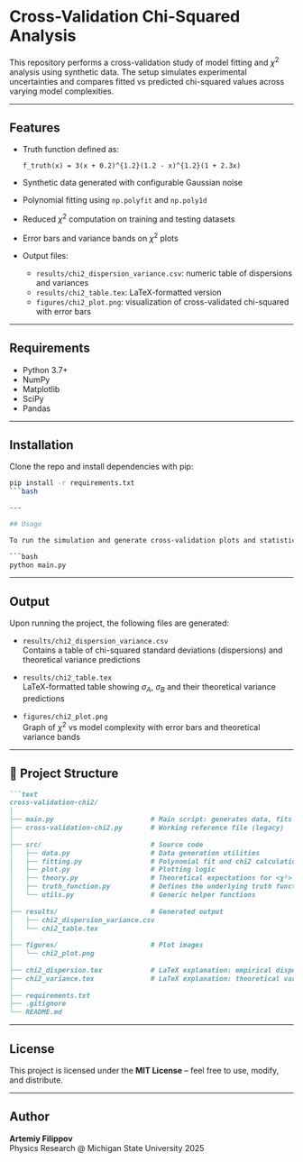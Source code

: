 # Cross-Validation Chi-Squared Analysis

This repository performs a cross-validation study of model fitting and $\chi^2$ analysis using synthetic data. The setup simulates experimental uncertainties and compares fitted vs predicted chi-squared values across varying model complexities.

---

## Features

- Truth function defined as:

  `f_truth(x) = 3(x + 0.2)^{1.2}(1.2 - x)^{1.2}(1 + 2.3x)`

- Synthetic data generated with configurable Gaussian noise
- Polynomial fitting using `np.polyfit` and `np.poly1d`
- Reduced $\chi^2$ computation on training and testing datasets
- Error bars and variance bands on $\chi^2$ plots
- Output files:
  - `results/chi2_dispersion_variance.csv`: numeric table of dispersions and variances
  - `results/chi2_table.tex`: LaTeX-formatted version
  - `figures/chi2_plot.png`: visualization of cross-validated chi-squared with error bars

---

## Requirements

- Python 3.7+
- NumPy
- Matplotlib
- SciPy
- Pandas

---

## Installation

Clone the repo and install dependencies with pip:

```bash
pip install -r requirements.txt
```bash

---

## Usage

To run the simulation and generate cross-validation plots and statistical analysis:

```bash
python main.py
```

---

## Output

Upon running the project, the following files are generated:

- `results/chi2_dispersion_variance.csv`  
  Contains a table of chi-squared standard deviations (dispersions) and theoretical variance predictions

- `results/chi2_table.tex`  
  LaTeX-formatted table showing $\sigma_A$, $\sigma_B$ and their theoretical variance predictions

- `figures/chi2_plot.png`  
  Graph of $\chi^2$ vs model complexity with error bars and theoretical variance bands

---

## 📁 Project Structure

````markdown
```text
cross-validation-chi2/
│
├── main.py                        # Main script: generates data, fits models, plots
├── cross-validation-chi2.py       # Working reference file (legacy)
│
├── src/                           # Source code
│   ├── data.py                    # Data generation utilities
│   ├── fitting.py                 # Polynomial fit and chi2 calculation
│   ├── plot.py                    # Plotting logic
│   ├── theory.py                  # Theoretical expectations for <χ²> and Var(χ²)
│   ├── truth_function.py          # Defines the underlying truth function
│   └── utils.py                   # Generic helper functions
│
├── results/                       # Generated output
│   ├── chi2_dispersion_variance.csv
│   └── chi2_table.tex
│
├── figures/                       # Plot images
│   └── chi2_plot.png
│
├── chi2_dispersion.tex            # LaTeX explanation: empirical dispersion
├── chi2_variance.tex              # LaTeX explanation: theoretical variance
│
├── requirements.txt
├── .gitignore
└── README.md
````

---

## License

This project is licensed under the **MIT License** – feel free to use, modify, and distribute.

---

## Author

**Artemiy Filippov**  
Physics Research @ Michigan State University 2025
